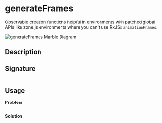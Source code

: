 # generateFrames

Observable creation functions helpful in environments with patched global APIs like zone.js environments where you can't use RxJSs `animationFrames`.

![generateFrames Marble Diagram](images/guide/component/generateFrames.png)

## Description

## Signature

```typescript

```

## Usage

**Problem**

```typescript
```

**Solution**

```typescript

```
